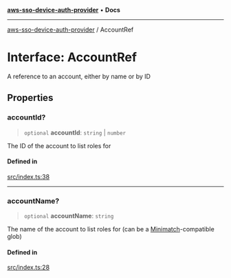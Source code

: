 [**aws-sso-device-auth-provider**](../README.md) • **Docs**

***

[aws-sso-device-auth-provider](../globals.md) / AccountRef

# Interface: AccountRef

A reference to an account, either by name or by ID

## Properties

### accountId?

> `optional` **accountId**: `string` \| `number`

The ID of the account to list roles for

#### Defined in

[src/index.ts:38](https://github.com/Makeshift/aws-sso-device-auth-provider/blob/ce03dd5981e003816ff40106aeb33fb5cd73087b/src/index.ts#L38)

***

### accountName?

> `optional` **accountName**: `string`

The name of the account to list roles for (can be a [Minimatch](https://github.com/isaacs/minimatch)-compatible glob)

#### Defined in

[src/index.ts:28](https://github.com/Makeshift/aws-sso-device-auth-provider/blob/ce03dd5981e003816ff40106aeb33fb5cd73087b/src/index.ts#L28)
